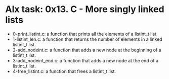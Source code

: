 # Alx task: 0x13. C - More singly linked lists

* 0-print_listint.c: a function that prints all the elements of a listint_t list
* 1-listint_len.c: a function that returns the number of elements in a linked listint_t list.
* 2-add_nodeint.c: a function that adds a new node at the beginning of a listint_t list.
* 3-add_nodeint_end.c: a function that adds a new node at the end of a listint_t list.
* 4-free_listint.c:  a function that frees a listint_t list.
